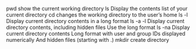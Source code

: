 pwd show the current working directory
ls Display the contents list of your current directory
cd changes the working directory to the user’s home
ls -l Display current directory contents in a long format
ls -a -l Display current directory contents, including hidden files Use the long format
ls -na Display current directory contents Long format with user and group IDs displayed numerically And hidden files (starting with .)
mkdir create directory
